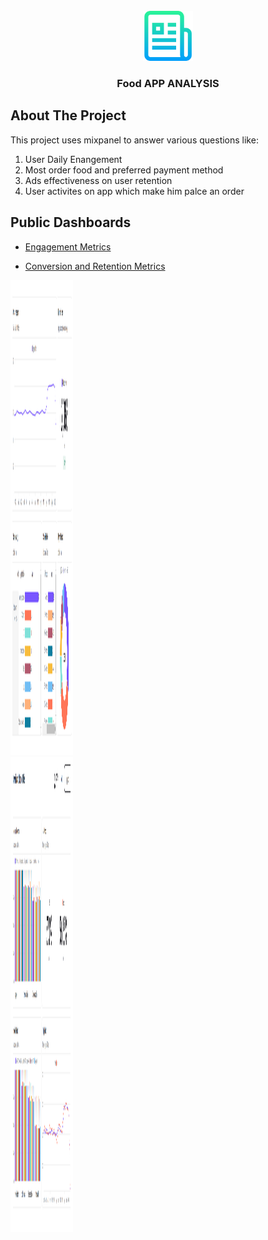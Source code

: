 <div id="top"></div>

<!-- PROJECT LOGO -->
<br />
<div align="center">
    <img src="./logo.png" alt="Logo" width="80" height="80">
  </a>

  <h3 align="center">Food APP ANALYSIS</h3>

</div>

<!-- ABOUT THE PROJECT -->
## About The Project

This project uses mixpanel to answer various questions like:<br>

1. User Daily Enangement
2. Most order food and preferred payment method
3. Ads effectiveness on user retention
4. User activites on app which make him palce an order

## Public Dashboards
 * [Engagement Metrics](https://mixpanel.com/public/Nt4trxTNrQtQ1GCN6DcGyJ)

* [Conversion and Retention Metrics](https://mixpanel.com/public/Qey9eXuGqu4xCv9atBJ5tv)

 <img src="./ss1.png" alt="Result" width="100" height="760">
 <br>
 <div></div>

 <img src="./ss2.png" alt="Result" width="100" height="760">